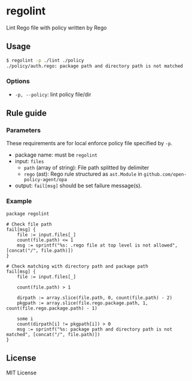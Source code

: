 # regolint

Lint Rego file with policy written by Rego

## Usage

```bash
$ regolint -p ./lint ./policy
./policy/auth.rego: package path and directory path is not matched
```

### Options

- `-p, --policy`: lint policy file/dir

## Rule guide

### Parameters

These requirements are for local enforce policy file specified by `-p`.

- package name: must be `regolint`
- input: `files`
    - `path` (array of string): File path splitted by delimiter
    - `rego` (ast): Rego rule structured as `ast.Module` in `github.com/open-policy-agent/opa`
- output: `fail[msg]` should be set failure message(s).

### Example

```rego
package regolint

# Check file path
fail[msg] {
    file := input.files[_]
    count(file.path) <= 1
    msg := sprintf("%s: .rego file at top level is not allowed", [concat("/", file.path)])
}

# Check matching with directory path and package path
fail[msg] {
    file := input.files[_]

    count(file.path) > 1

    dirpath := array.slice(file.path, 0, count(file.path) - 2)
    pkgpath := array.slice(file.rego.package.path, 1, count(file.rego.package.path) - 1)

    some i
    count(dirpath[i] != pkgpath[i]) > 0
    msg := sprintf("%s: package path and directory path is not matched", [concat("/", file.path)])
}
```

## License

MIT License
